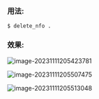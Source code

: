 ### 用法:

```shell
$ delete_nfo .
```





### 效果:

![image-20231111205423781](C:\Users\pc\Desktop\delete_nfo\assets\image-20231111205423781.png)

![image-20231111205507475](C:\Users\pc\Desktop\delete_nfo\assets\image-20231111205507475.png)

![image-20231111205513048](C:\Users\pc\Desktop\delete_nfo\assets\image-20231111205513048.png)